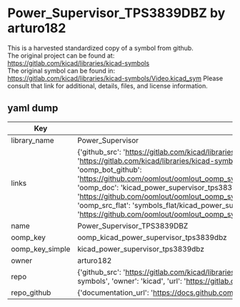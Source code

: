 # Power_Supervisor_TPS3839DBZ by arturo182  
This is a harvested standardized copy of a symbol from github.  
The original project can be found at:  
https://gitlab.com/kicad/libraries/kicad-symbols  
The original symbol can be found in:
https://gitlab.com/kicad/libraries/kicad-symbols/Video.kicad_sym
Please consult that link for additional, details, files, and license information.  
## yaml dump  
| Key | Value |  
| --- | --- |  
| library_name | Power_Supervisor |  
| links | {'github_src': 'https://gitlab.com/kicad/libraries/kicad-symbols/Video.kicad_sym', 'github_src_repo': 'https://gitlab.com/kicad/libraries/kicad-symbols', 'oomp_bot': 'kicad_power_supervisor_tps3839dbz/working', 'oomp_bot_github': 'https://github.com/oomlout/oomlout_oomp_symbol_bot/tree/main/kicad_power_supervisor_tps3839dbz/working', 'oomp_doc': 'kicad_power_supervisor_tps3839dbz/working', 'oomp_doc_github': 'https://github.com/oomlout/oomlout_oomp_symbol_doc/tree/main/kicad_power_supervisor_tps3839dbz/working', 'oomp_src_flat': 'symbols_flat/kicad_power_supervisor_tps3839dbz/working', 'oomp_src_flat_github': 'https://github.com/oomlout/oomlout_oomp_symbol_src/tree/main/kicad_power_supervisor_tps3839dbz/working'} |  
| name | Power_Supervisor_TPS3839DBZ |  
| oomp_key | oomp_kicad_power_supervisor_tps3839dbz |  
| oomp_key_simple | kicad_power_supervisor_tps3839dbz |  
| owner | arturo182 |  
| repo | {'github_src': 'https://gitlab.com/kicad/libraries/kicad-symbols/Video.kicad_sym', 'name': 'libraries/kicad-symbols', 'owner': 'kicad', 'url': 'https://gitlab.com/kicad/libraries/kicad-symbols'} |  
| repo_github | {'documentation_url': 'https://docs.github.com/rest/repos/repos#get-a-repository', 'message': 'Not Found'} |  

